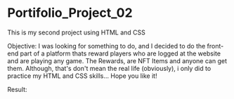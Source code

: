 # Portifolio_Project_02
This is my second project using HTML and CSS

Objective: I was looking for something to do, and I decided to do the front-end part of a platform thats reward players who are logged at the website and are playing any game. The Rewards, are NFT Items and anyone can get them. Although, that's don't mean the real life (obviously), i only did to practice my HTML and CSS skills... Hope you like it!


Result:

<a href="https://jvsfarias.github.io/Portifolio_Project_02/" target="_blank">
